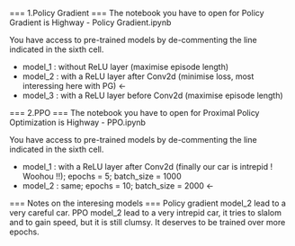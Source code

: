 === 1.Policy Gradient ===
The notebook you have to open for Policy Gradient is Highway - Policy Gradient.ipynb

You have access to pre-trained models by de-commenting the line indicated in the sixth cell.
- model_1 : without ReLU layer (maximise episode length)
- model_2 : with a ReLU layer after Conv2d (minimise loss, most interessing here with PG) <-
- model_3 : with a ReLU layer before Conv2d (maximise episode length)



=== 2.PPO ===
The notebook you have to open for Proximal Policy Optimization is Highway - PPO.ipynb

You have access to pre-trained models by de-commenting the line indicated in the sixth cell.
- model_1 : with a ReLU layer after Conv2d (finally our car is intrepid ! Woohou !!); epochs = 5; batch_size = 1000
- model_2 : same; epochs = 10; batch_size = 2000 <-


=== Notes on the interesing models ===
Policy gradient model_2 lead to a very careful car.
PPO model_2 lead to a very intrepid car, it tries to slalom and to gain speed, but it is still clumsy. It deserves to be trained over more epochs.